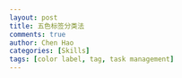 ```yaml
---
layout: post
title: 五色标签分类法
comments: true
author: Chen Hao
categories: [Skills]
tags: [color label, tag, task management]
---
```

